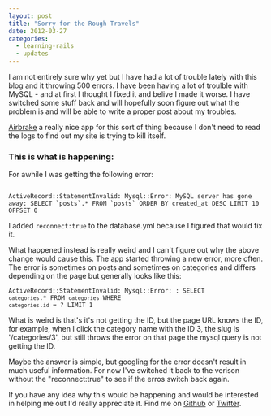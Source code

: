 ```yaml
---
layout: post
title: "Sorry for the Rough Travels"
date: 2012-03-27
categories:
  - learning-rails
  - updates
---
```


<p>I am not entirely sure why yet but I have had a lot of trouble lately with this blog and it throwing 500 errors. I have been having a lot of troulble with MySQL - and at first I thought I fixed it and belive I made it worse. I have switched some stuff back and will hopefully soon figure out what the problem is and will be able to write a proper post about my troubles.</p>
<p><a href="http://www.airbrake.io" target="_blank">Airbrake</a> a really nice app for this sort of thing because I don't need to read the logs to find out my site is trying to kill itself.</p>
<h3>This is what is happening:</h3>
<p>For awhile I was getting the following error:</p>

<code>
ActiveRecord::StatementInvalid: Mysql::Error: MySQL server has gone away: SELECT `posts`.* FROM `posts` ORDER BY created_at DESC LIMIT 10 OFFSET 0
</code>


<p>I added <code>reconnect:true</code> to the database.yml because I figured that would fix it.</p>
<p>What happened instead is really weird and I can't figure out why the above change would cause this. The app started throwing a new error, more often. The error is sometimes on posts and sometimes on categories and differs depending on the page but generally looks like this:</p>

<code>ActiveRecord::StatementInvalid: Mysql::Error: : SELECT `categories`.* FROM `categories` WHERE `categories`.`id` = ? LIMIT 1</code>
<p>What is weird is that's it's not getting the ID, but the page URL knows the ID, for example, when I click the category name with the ID 3, the slug is '/categories/3', but still throws the error on that page the mysql query is not getting the ID.</p>
<p>Maybe the answer is simple, but googling for the error doesn't result in much useful information. For now I've switched it back to the verison without the "reconnect:true" to see if the erros switch back again.</p>
<p>If you have any idea why this would be happening and would be interested in helping me out I'd really appreciate it. Find me on <a href="https://github.com/eileencodes" target="_blank">Github</a> or <a href="http://www.twitter.com/eileencodes" target="_blank">Twitter</a>.</p>
